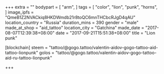 +++
extra = ""
bodypart = [
  "arm",
]
tags = [
  "color",
  "lion",
  "punk",
  "horns",
]
image_ipfs = "QmeB1Z2NVACkiq8HKDWmdb21r8toQC6mnTHCbcRJgD4qAU"
location_country = "Russia"
duration_mins = 390
gender = "male"
made_at_shop = "aid_tattoo"
location_city = "Gatchina"
made_date = "2017-08-07T12:39:38+08:00"
date = "2017-09-21T15:51:38+08:00"
title = "Lion punk"

[blockchain]
steem = "tattoo/@gogo.tattoo/valentin-aidov-gogo-tattoo-aid-tattoo-lionpunk"
golos = "tattoo/@gogo.tattoo/valentin-aidov-gogo-tattoo-aid-ru-tattoo-lionpunk"

+++
